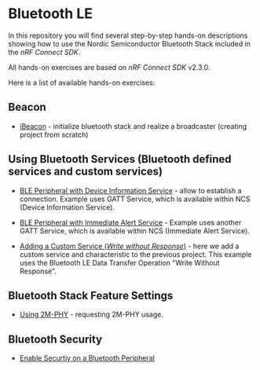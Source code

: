 # Bluetooth LE

In this repository you will find several step-by-step hands-on descriptions showing how to use the Nordic Semiconductor Bluetooth Stack included in the _nRF Connect SDK_. 

All hands-on exercises are based on _nRF Connect SDK_ v2.3.0. 

Here is a list of available hands-on exercises:

## Beacon

- [iBeacon](doc/NCSv2.3.0_01_Beacon.md) - initialize bluetooth stack and realize a broadcaster (creating project from scratch)

## Using Bluetooth Services (Bluetooth defined services and custom services)

- [BLE Peripheral with Device Information Service](doc/NCSv2.3.0_02_peripheral_Service_DeviceInformation.md) - allow to establish a connection. Example uses GATT Service, which is available within NCS (Device Information Service).

- [BLE Peripheral with Immediate Alert Service](doc/NCSv2.3.0_02a_peripheral_Service_ImmediateAlert.md) - Example uses another GATT Service, which is available within NCS (Immediate Alert Service).

- [Adding a Custom Service (_Write without Response_)](doc/NCSv2.3.0_03_peripheral_CustomService.md) - here we add a custom service and characteristic to the previous project. This example uses the Bluetooth LE Data Transfer Operation "Write Without Response".

## Bluetooth Stack Feature Settings

- [Using 2M-PHY](doc/NCSv2.3.0_06_peripheral_2MPHY.md) - requesting 2M-PHY usage. 

## Bluetooth Security

- [Enable Securtiy on a Bluetooth Peripheral](https://github.com/ChrisKurz/Bluetooth/blob/main/doc/NCSv2.3.0_10_peripheral_EnableSecurtiy_IN-WORK.md)

